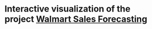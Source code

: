 # Interactive visualization of the project [Walmart Sales Forecasting](https://github.com/TejasReddy9/wssforecast)
